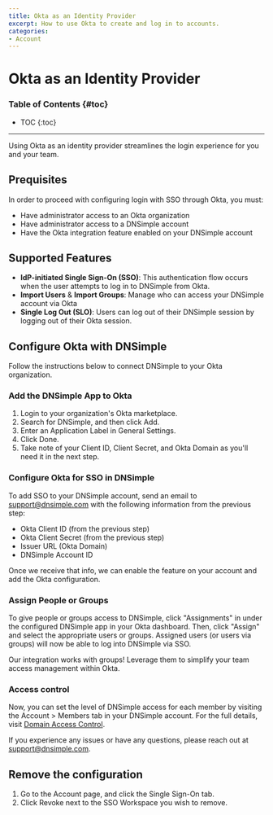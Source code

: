 ```yaml
---
title: Okta as an Identity Provider
excerpt: How to use Okta to create and log in to accounts.
categories:
- Account
---
```


# Okta as an Identity Provider

### Table of Contents {#toc}

* TOC
{:toc}

---

Using Okta as an identity provider streamlines the login experience for you and your team.

## Prequisites

In order to proceed with configuring login with SSO through Okta, you must:

- Have administrator access to an Okta organization
- Have administrator access to a DNSimple account
- Have the Okta integration feature enabled on your DNSimple account

## Supported Features

- **IdP-initiated Single Sign-On (SSO)**: This authentication flow occurs when the user attempts to log in to DNSimple from Okta.
- **Import Users** & **Import Groups**: Manage who can access your DNSimple account via Okta
- **Single Log Out (SLO)**: Users can log out of their DNSimple session by logging out of their Okta session.

## Configure Okta with DNSimple

Follow the instructions below to connect DNSimple to your Okta organization.

### Add the DNSimple App to Okta

1. Login to your organization's Okta marketplace.
1. Search for DNSimple, and then click Add.
1. Enter an Application Label in General Settings.
1. Click Done.
1. Take note of your Client ID, Client Secret, and Okta Domain as you'll need it in the next step.

### Configure Okta for SSO in DNSimple

To add SSO to your DNSimple account, send an email to support@dnsimple.com with the following information from the previous step:

- Okta Client ID (from the previous step)
- Okta Client Secret (from the previous step)
- Issuer URL (Okta Domain)
- DNSimple Account ID

Once we receive that info, we can enable the feature on your account and add the Okta configuration.

<!-- 1. Go to the <label>Account</label> page, and click the <label>Single Sign-On</label> tab.
1. Clicking <label>Add</label> next to the Okta SSO provider will take you to Okta to authorize the Workspace. You'll need to be logged-in to the Okta Workspace as an administrator of the workspace.
1. Okta will show you what access DNSimple is requesting.
1. Okta SSO is enabled on the account.
1. Repeat the process for each account where you want Okta SSO enabled.

If the Okta app is no longer linked (e.g. the access token is revoked), you can re-link the Workspace using the "Re-connect" button. -->

### Assign People or Groups

To give people or groups access to DNSimple, click "Assignments" in under the configured DNSimple app in your Okta dashboard. Then, click "Assign" and select the appropriate users or groups. Assigned users (or users via groups) will now be able to log into DNSimple via SSO.

<info>
Our integration works with groups! Leverage them to simplify your team access management within Okta.
</info>

### Access control

Now, you can set the level of DNSimple access for each member by visiting the Account > Members tab in your DNSimple account. For the full details, visit [Domain Access Control](/articles/domain-access-control/).

If you experience any issues or have any questions, please reach out at support@dnsimple.com.

## Remove the configuration

1. Go to the <label>Account</label> page, and click the <label>Single Sign-On</label> tab.
1. Click <label>Revoke</label> next to the SSO Workspace you wish to remove.
